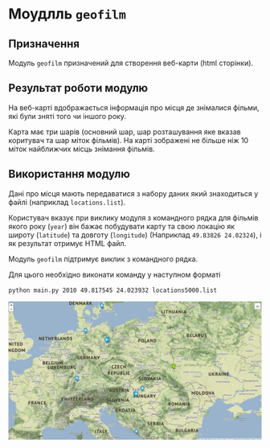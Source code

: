 # Моудлль `geofilm`

## Призначення

Модуль `geofilm` призначений для створення веб-карти (html сторінки). 

## Результат роботи модулю

На веб-карті вдображається інформація про місця де знімалися фільми, які були зняті того чи іншого року. 

Карта має три шарів (основний шар, шар розташування яке вказав коритувач та шар міток фільмів). На карті зображені не більше ніж 10 міток найближчих місць знімання фільмів.

## Використання модулю
 
Дані про місця мають передаватися з набору даних який знаходиться у файлі (наприклад `locations.list`).

Користувач вказує при виклику модуля з командного рядка для фільмів якого року (`year`) він бажає побудувати карту та свою локацію як широту (`latitude`) та довготу (`longitude`) (Наприклад `49.83826 24.02324`), і як результат отримує HTML файл.
 
Модуль `geofilm` підтримує виклик з командного рядка. 

Для цього необхідно виконати команду у наступном форматі

```bash
python main.py 2010 49.817545 24.023932 locations5000.list
```
![example](example.png)
